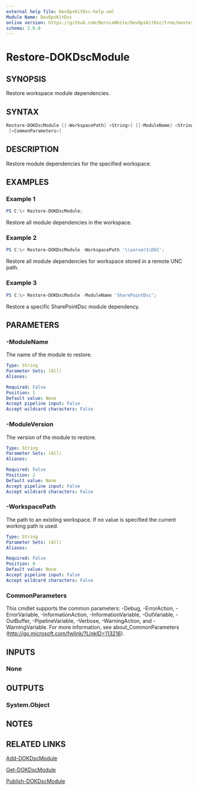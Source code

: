 ```yaml
---
external help file: DevOpsKitDsc-help.xml
Module Name: DevOpsKitDsc
online version: https://github.com/BernieWhite/DevOpsKitDsc/tree/master/docs/commands/en-US/Restore-DOKDscModule.md
schema: 2.0.0
---
```


# Restore-DOKDscModule

## SYNOPSIS

Restore workspace module dependencies.

## SYNTAX

```powershell
Restore-DOKDscModule [[-WorkspacePath] <String>] [[-ModuleName] <String>] [[-ModuleVersion] <String>]
 [<CommonParameters>]
```

## DESCRIPTION

Restore module dependencies for the specified workspace.

## EXAMPLES

### Example 1

```powershell
PS C:\> Restore-DOKDscModule;
```

Restore all module dependencies in the workspace.

### Example 2

```powershell
PS C:\> Restore-DOKDscModule -WorkspacePath '\\server1\DSC';
```

Restore all module dependencies for workspace stored in a remote UNC path.

### Example 3

```powershell
PS C:\> Restore-DOKDscModule -ModuleName 'SharePointDsc';
```

Restore a specific SharePointDsc module dependency.

## PARAMETERS

### -ModuleName

The name of the module to restore.

```yaml
Type: String
Parameter Sets: (All)
Aliases:

Required: False
Position: 1
Default value: None
Accept pipeline input: False
Accept wildcard characters: False
```

### -ModuleVersion

The version of the module to restore.

```yaml
Type: String
Parameter Sets: (All)
Aliases:

Required: False
Position: 2
Default value: None
Accept pipeline input: False
Accept wildcard characters: False
```

### -WorkspacePath

The path to an existing workspace. If no value is specified the current working path is used.

```yaml
Type: String
Parameter Sets: (All)
Aliases:

Required: False
Position: 0
Default value: None
Accept pipeline input: False
Accept wildcard characters: False
```

### CommonParameters

This cmdlet supports the common parameters: -Debug, -ErrorAction, -ErrorVariable, -InformationAction, -InformationVariable, -OutVariable, -OutBuffer, -PipelineVariable, -Verbose, -WarningAction, and -WarningVariable. For more information, see about_CommonParameters (http://go.microsoft.com/fwlink/?LinkID=113216).

## INPUTS

### None

## OUTPUTS

### System.Object

## NOTES

## RELATED LINKS

[Add-DOKDscModule](Add-DOKDscModule.md)

[Get-DOKDscModule](Get-DOKDscModule.md)

[Publish-DOKDscModule](Publish-DOKDscModule.md)